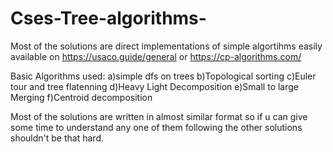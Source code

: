# Cses-Tree-algorithms-
Most of the solutions are direct implementations of simple algortihms easily available on https://usaco.guide/general or https://cp-algorithms.com/


Basic Algorithms used:
a)simple dfs on trees
b)Topological sorting 
c)Euler tour and tree flatenning
d)Heavy Light Decomposition
e)Small to large Merging
f)Centroid decomposition



Most of the solutions are written in almost similar format so if u can give some time to understand any one of them following the other solutions  shouldn't be that hard.
